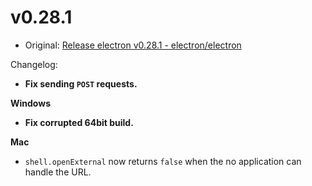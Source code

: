 # v0.28.1

* Original: [Release electron v0.28.1 - electron/electron](https://github.com/electron/electron/releases/tag/v0.28.1)

Changelog:

* **Fix sending `POST` requests.**

**Windows**

* **Fix corrupted 64bit build.**

**Mac**

* `shell.openExternal` now returns `false` when the no application can handle the URL.
